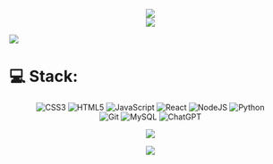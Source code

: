 <div align="center">
 
[![](https://visitcount.itsvg.in/api?id=GuillermoCochrane&icon=5&color=6)](https://visitcount.itsvg.in)
<br>
![](https://github-readme-streak-stats.herokuapp.com/?user=GuillermoCochrane&theme=dark&hide_border=false)

</div>

![](https://github-profile-trophy.vercel.app/?username=GuillermoCochrane&theme=radical&no-frame=true&no-bg=true&margin-w=4)

# 💻 Stack:
<div align = "center">

![CSS3](https://img.shields.io/badge/css3-%231572B6.svg?style=for-the-badge&logo=css3&logoColor=white) 
![HTML5](https://img.shields.io/badge/html5-%23E34F26.svg?style=for-the-badge&logo=html5&logoColor=white)
![JavaScript](https://img.shields.io/badge/javascript-%23323330.svg?style=for-the-badge&logo=javascript&logoColor=%23F7DF1E) 
![React](https://img.shields.io/badge/react-%2320232a.svg?style=for-the-badge&logo=react&logoColor=%2361DAFB) 
![NodeJS](https://img.shields.io/badge/node.js-6DA55F?style=for-the-badge&logo=node.js&logoColor=white) 
![Python](https://img.shields.io/badge/python-3670A0?style=for-the-badge&logo=python&logoColor=ffdd54)<br>
![Git](https://img.shields.io/badge/git-%23F05033.svg?style=for-the-badge&logo=git&logoColor=white) 
![MySQL](https://img.shields.io/badge/mysql-4479A1.svg?style=for-the-badge&logo=mysql&logoColor=white) 
![ChatGPT](https://img.shields.io/badge/chatGPT-74aa9c?style=for-the-badge&logo=openai&logoColor=white)


![](https://github-readme-stats.vercel.app/api/top-langs/?username=GuillermoCochrane&theme=dark&hide_border=false&include_all_commits=true&count_private=true)

![](https://github-readme-stats.vercel.app/api?username=GuillermoCochrane&theme=dark&hide_border=false&include_all_commits=true&count_private=true)
</div>

